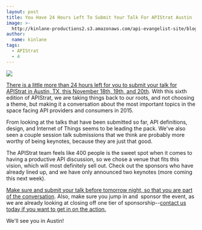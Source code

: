 ```yaml
---
layout: post
title: You Have 24 Hours Left To Submit Your Talk For APIStrat Austin
image: >-
  http://kinlane-productions2.s3.amazonaws.com/api-evangelist-site/blog/apistrat-talk.jpg
author:
  name: kinlane
tags:
  - APIStrat
  - 4
---
```

[![](http://kinlane-productions2.s3.amazonaws.com/api-evangelist-site/blog/apistrat-talk.jpg)](http://austin2015.apistrat.com/call-for-papers/)

[There is a little more than 24 hours left for you to submit your talk for APIStrat in Austin, TX, this November 18th, 19th, and 20th](http://austin2015.apistrat.com/call-for-papers/). With this sixth edition of APIStrat, we are taking things back to our roots, and not choosing a theme, but making it a conversation about the most important topics in the space facing API providers and consumers in 2015. 

From looking at the talks that have been submitted so far, API definitions, design, and Internet of Things seems to be leading the pack. We've also seen a couple session talk submissions that we think are probably more worthy of being keynotes, because they are just that good.

The APIStrat team feels like 400 people is the sweet spot when it comes to having a productive API discussion, so we chose a venue that fits this vision, which will most definitely sell out. Check out the sponsors who have already lined up, and we have only announced two keynotes (more coming this next week).

[Make sure and submit your talk before tomorrow night, so that you are part of the conversation](http://austin2015.apistrat.com/call-for-papers/). Also, make sure you jump in and  sponsor the event, as we are already looking at closing off one tier of sponsorship--[contact us today if you want to get in on the action.](http://austin2015.apistrat.com/contact/)

We'll see you in Austin!